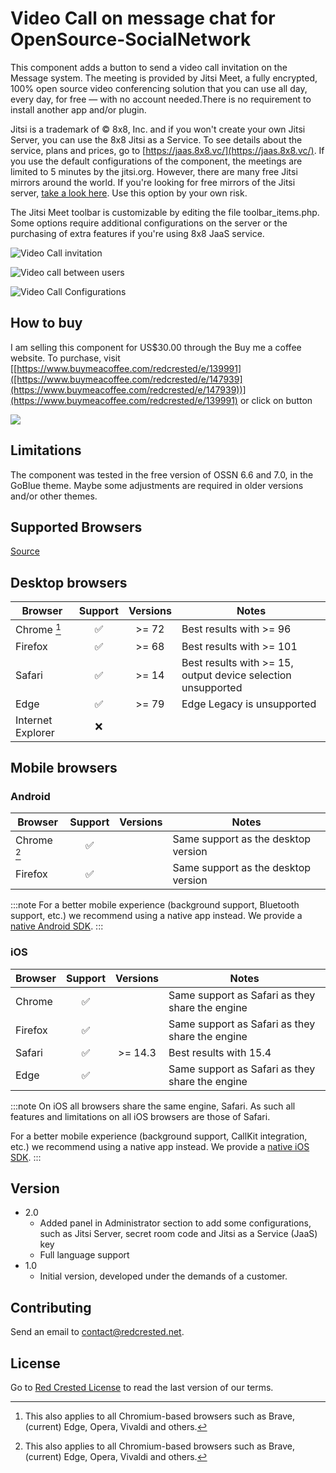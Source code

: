 # Video Call on message chat for OpenSource-SocialNetwork

This component adds a button to send a video call invitation on the Message system. The meeting is provided by Jitsi Meet, a fully encrypted, 100% open source video conferencing solution that you can use all day, every day, for free — with no account needed.There is no requirement to install another app and/or plugin. 

Jitsi is a trademark of © 8x8, Inc. and if you won't create your own Jitsi Server, you can use the 8x8 Jitsi as a Service. To see details about the service, plans and prices, go to [https://jaas.8x8.vc/](https://jaas.8x8.vc/). If you use the default configurations of the component, the meetings are limited to 5 minutes by the jitsi.org.  However, there are many free Jitsi mirrors around the world. If you're looking for free mirrors of the Jitsi server, [take a look here](https://jitsi.github.io/handbook/docs/community/community-instances/). Use this option by your own risk.

The Jitsi Meet toolbar is customizable by editing the file toolbar_items.php. Some options require additional configurations on the server or the purchasing of extra features if you're using 8x8 JaaS service.


![Video Call invitation](https://www.redcrested.net/components/JitsiMeetButton/JitsiMeetButton-1.jpg)

![Video call between users](https://www.redcrested.net/components/JitsiMeetButton/JitsiMeetButton-2.jpg)

![Video Call Configurations](https://www.redcrested.net/components/JitsiMeetButton/JitsiMeetButton-3.jpg)

## How to buy
I am selling this component for US$30.00 through the Buy me a coffee website. To purchase, visit [[https://www.buymeacoffee.com/redcrested/e/139991]([https://www.buymeacoffee.com/redcrested/e/147939](https://www.buymeacoffee.com/redcrested/e/147939))](https://www.buymeacoffee.com/redcrested/e/139991) or click on button

[![](https://redcrested.net/res/img/button.png)](https://www.buymeacoffee.com/redcrested/e/147939)

## Limitations

The component was tested in the free version of OSSN 6.6 and 7.0, in the GoBlue theme. Maybe some adjustments are required in older versions and/or other themes. 

## Supported Browsers

[Source](https://jitsi.github.io/handbook/docs/user-guide/supported-browsers)

## Desktop browsers

| Browser | Support | Versions | Notes |
|---|:---:|:---:|---|
| <i class="fa-brands fa-chrome"></i> Chrome [^1] | ✅ | >= 72 | Best results with >= 96 |
| <i class="fa-brands fa-firefox-browser"></i> Firefox | ✅ | >= 68 | Best results with >= 101 |
| <i class="fa-brands fa-safari"></i> Safari | ✅ | >= 14 | Best results with >= 15, output device selection unsupported |
| <i class="fa-brands fa-edge"></i> Edge | ✅ | >= 79 | Edge Legacy is unsupported |
| <i class="fa-brands fa-internet-explorer"></i> Internet Explorer | ❌ | | |

## Mobile browsers

### Android

| Browser | Support | Versions | Notes |
|---|:---:|:---:|---|
| <i class="fa-brands fa-chrome"></i> Chrome [^1] | ✅ | | Same support as the desktop version |
| <i class="fa-brands fa-firefox-browser"></i> Firefox | ✅ | | Same support as the desktop version |

:::note
For a better mobile experience (background support, Bluetooth support, etc.) we recommend using a
native app instead. We provide a [native Android SDK](/handbook/docs/dev-guide/dev-guide-android-sdk).
:::

### iOS

| Browser | Support | Versions | Notes |
|---|:---:|:---:|---|
| <i class="fa-brands fa-chrome"></i> Chrome | ✅ | | Same support as Safari as they share the engine |
| <i class="fa-brands fa-firefox-browser"></i> Firefox | ✅ | | Same support as Safari as they share the engine |
| <i class="fa-brands fa-safari"></i> Safari | ✅ | >= 14.3 | Best results with 15.4 |
| <i class="fa-brands fa-edge"></i> Edge | ✅ | | Same support as Safari as they share the engine |

:::note
On iOS all browsers share the same engine, Safari. As such all features and limitations on all iOS
browsers are those of Safari.

For a better mobile experience (background support, CallKit integration, etc.) we recommend using a
native app instead. We provide a [native iOS SDK](/handbook/docs/dev-guide/dev-guide-ios-sdk).
:::

[^1]: This also applies to all Chromium-based browsers such as Brave, (current) Edge, Opera, Vivaldi and others.

## Version

- 2.0
    - Added panel in Administrator section to add some configurations, such as Jitsi Server, secret room code and Jitsi as a Service (JaaS) key
    - Full language support
- 1.0
    - Initial version, developed under the demands of a customer.

    
## Contributing

Send an email to [contact@redcrested.net](contact@redcrested.net).

## License

Go to [Red Crested License](http://www.redcrested.net/license) to read the last version of our terms.
